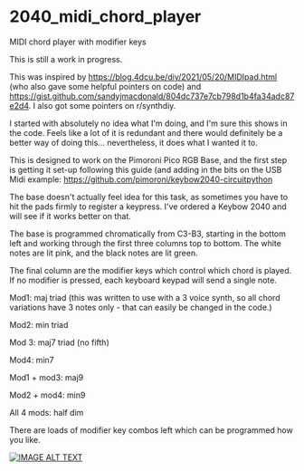 # 2040_midi_chord_player
MIDI chord player with modifier keys

This is still a work in progress.

This was inspired by https://blog.4dcu.be/diy/2021/05/20/MIDIpad.html (who also gave some helpful pointers on code) and https://gist.github.com/sandyjmacdonald/804dc737e7cb798d1b4fa34adc87e2d4. I also got some pointers on r/synthdiy. 

I started with absolutely no idea what I'm doing, and I'm sure this shows in the code. Feels like a lot of it is redundant and there would definitely be a better way of doing this... nevertheless, it does what I wanted it to. 

This is designed to work on the Pimoroni Pico RGB Base, and the first step is getting it set-up following this guide (and adding in the bits on the USB Midi example: https://github.com/pimoroni/keybow2040-circuitpython

The base doesn't actually feel idea for this task, as sometimes you have to hit the pads firmly to register a keypress. I've ordered a Keybow 2040 and will see if it works better on that. 

The base is programmed chromatically from C3-B3, starting in the bottom left and working through the first three columns top to bottom. The white notes are lit pink, and the black notes are lit green. 

The final column are the modifier keys which control which chord is played. If no modifier is pressed, each keyboard keypad will send a single note.

Mod1: maj triad (this was written to use with a 3 voice synth, so all chord variations have 3 notes only - that can easily be changed in the code.)

Mod2: min triad

Mod 3: maj7 triad (no fifth)

Mod4: min7

Mod1 + mod3: maj9

Mod2 + mod4: min9

All 4 mods: half dim

There are loads of modifier key combos left which can be programmed how you like. 

[![IMAGE ALT TEXT](http://img.youtube.com/vi/sJZyv5DZECY/0.jpg)](https://www.youtube.com/watch?v=sJZyv5DZECY "RGB Pico Keypad MIDI Keyboard and Chord Player
")
